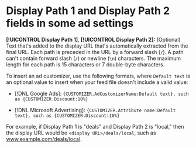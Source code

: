 # Display Path 1 and Display Path 2 fields in some ad settings

**[!UICONTROL Display Path 1]**, **[!UICONTROL Display Path 2]:** (Optional) Text that's added to the display URL that's automatically extracted from the final URL. Each path is preceded in the URL by a forward slash (`/`). A path can't contain forward slash (`/`) or newline (`\n`) characters. The maximum length for each path is 15 characters or 7 double-byte characters.

To insert an ad customizer, use the following formats, where `Default text` is an optional value to insert when your feed file doesn't include a valid value:

* [!DNL Google Ads]: `{CUSTOMIZER.AdCustomizerName:Default text}, such as {CUSTOMIZER.Discount:10%}`

* [!DNL Microsoft Advertising]: `{CUSTOMIZER.Attribute name:Default text}, such as {CUSTOMIZER.Discount:10%}`

For example, if Display Path 1 is "deals" and Display Path 2 is "local," then the display URL would be `<display URL>/deals/local`, such as www.example.com/deals/local.
